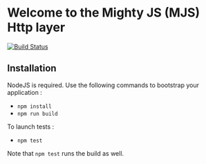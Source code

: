 # Welcome to the Mighty JS (MJS) Http layer

[![Build Status](https://travis-ci.org/Elium/mighty-http-layer.svg?branch=master)](https://travis-ci.org/Elium/mighty-http-layer)

## Installation

NodeJS is required. Use the following commands to bootstrap your application :

- `npm install`
- `npm run build`

To launch tests :

- `npm test`

Note that `npm test` runs the build as well.
